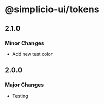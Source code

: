 # @simplicio-ui/tokens

## 2.1.0

### Minor Changes

- Add new test color

## 2.0.0

### Major Changes

- Testing
